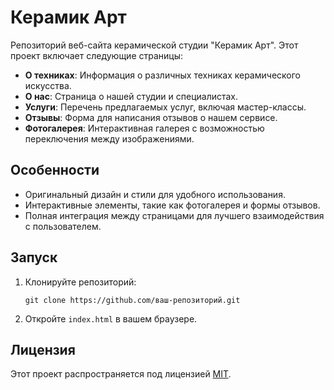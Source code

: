 # Керамик Арт

Репозиторий веб-сайта керамической студии "Керамик Арт". Этот проект включает следующие страницы:

- **О техниках**: Информация о различных техниках керамического искусства.
- **О нас**: Страница о нашей студии и специалистах.
- **Услуги**: Перечень предлагаемых услуг, включая мастер-классы.
- **Отзывы**: Форма для написания отзывов о нашем сервисе.
- **Фотогалерея**: Интерактивная галерея с возможностью переключения между изображениями.

## Особенности

- Оригинальный дизайн и стили для удобного использования.
- Интерактивные элементы, такие как фотогалерея и формы отзывов.
- Полная интеграция между страницами для лучшего взаимодействия с пользователем.

## Запуск

1. Клонируйте репозиторий:
    ```shell
    git clone https://github.com/ваш-репозиторий.git
    ```

2. Откройте `index.html` в вашем браузере.


## Лицензия

Этот проект распространяется под лицензией [MIT](LICENSE).
